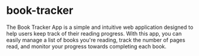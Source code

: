 # book-tracker
The Book Tracker App is a simple and intuitive web application designed to help users keep track of their reading progress. With this app, you can easily manage a list of books you're reading, track the number of pages read, and monitor your progress towards completing each book.
